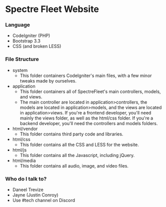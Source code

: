 # Spectre Fleet Website

### Language ###

* CodeIgniter (PHP)
* Bootstrap 3.3
* CSS (and broken LESS)

### File Structure ###

* system
    * This folder containers CodeIgniter's main files, with a few minor tweaks made by ourselves.
* application
    * This folder containers all of SpectreFleet's main controllers, models, and views.
    * The main controller are located in application>controllers, the models are located in application>models, and the views are located in application>views. If you're a frontend developer, you'll need mainly the views folder, as well as the html/css folder. If you're a backend developer, you'll need the controllers and models folders.
* html/vendor
    * This folder contains third party code and libraries.
* html/css
    * This folder contains all the CSS and LESS for the website.
* html/js
    * This folder contains all the Javascript, including jQuery.
* html/media
    * This folder contains all audio, image, and video files.

### Who do I talk to? ###

* Daneel Trevize
* Jayne (Justin Conroy)
* Use #tech channel on Discord